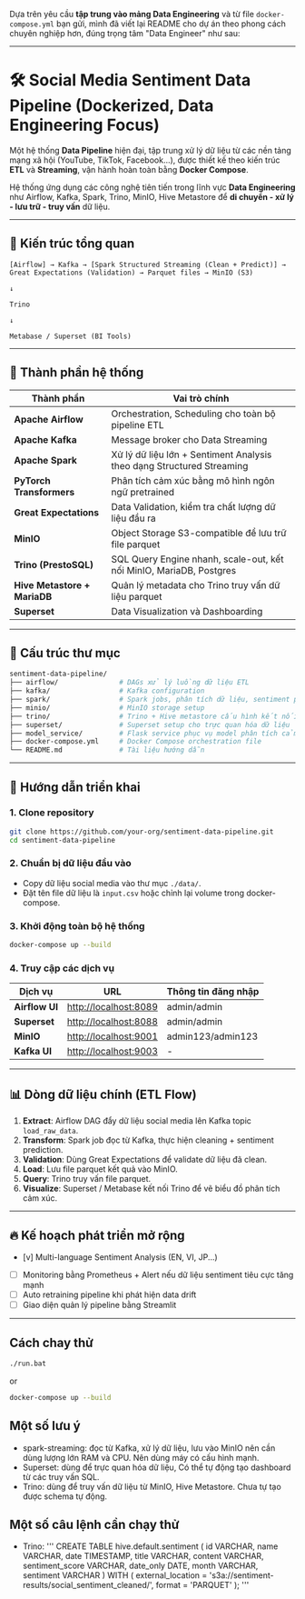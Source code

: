 Dựa trên yêu cầu **tập trung vào mảng Data Engineering** và từ file `docker-compose.yml` bạn gửi, mình đã viết lại README cho dự án theo phong cách chuyên nghiệp hơn, đúng trọng tâm "Data Engineer" như sau:

---

# 🛠️ Social Media Sentiment Data Pipeline (Dockerized, Data Engineering Focus)

Một hệ thống **Data Pipeline** hiện đại, tập trung xử lý dữ liệu từ các nền tảng mạng xã hội (YouTube, TikTok, Facebook...), được thiết kế theo kiến trúc **ETL** và **Streaming**, vận hành hoàn toàn bằng **Docker Compose**.

Hệ thống ứng dụng các công nghệ tiên tiến trong lĩnh vực **Data Engineering** như Airflow, Kafka, Spark, Trino, MinIO, Hive Metastore để **di chuyển - xử lý - lưu trữ - truy vấn** dữ liệu.

---

## 📐 Kiến trúc tổng quan

```
[Airflow] → Kafka → [Spark Structured Streaming (Clean + Predict)] → Great Expectations (Validation) → Parquet files → MinIO (S3)
                                                                                                              ↓
                                                                                                           Trino
                                                                                                              ↓
                                                                                                 Metabase / Superset (BI Tools)
```

---

## 🧩 Thành phần hệ thống

| Thành phần             | Vai trò chính                                                            |
|-------------------------|--------------------------------------------------------------------------|
| **Apache Airflow**       | Orchestration, Scheduling cho toàn bộ pipeline ETL                      |
| **Apache Kafka**         | Message broker cho Data Streaming                                        |
| **Apache Spark**         | Xử lý dữ liệu lớn + Sentiment Analysis theo dạng Structured Streaming    |
| **PyTorch Transformers** | Phân tích cảm xúc bằng mô hình ngôn ngữ pretrained                       |
| **Great Expectations**   | Data Validation, kiểm tra chất lượng dữ liệu đầu ra                      |
| **MinIO**                | Object Storage S3-compatible để lưu trữ file parquet                    |
| **Trino (PrestoSQL)**    | SQL Query Engine nhanh, scale-out, kết nối MinIO, MariaDB, Postgres      |
| **Hive Metastore + MariaDB** | Quản lý metadata cho Trino truy vấn dữ liệu parquet              |
| **Superset**             | Data Visualization và Dashboarding                                      |

---

## 📁 Cấu trúc thư mục

```bash
sentiment-data-pipeline/
├── airflow/               # DAGs xử lý luồng dữ liệu ETL
├── kafka/                 # Kafka configuration
├── spark/                 # Spark jobs, phân tích dữ liệu, sentiment prediction
├── minio/                 # MinIO storage setup
├── trino/                 # Trino + Hive metastore cấu hình kết nối dữ liệu
├── superset/              # Superset setup cho trực quan hóa dữ liệu
├── model_service/         # Flask service phục vụ model phân tích cảm xúc
├── docker-compose.yml     # Docker Compose orchestration file
└── README.md              # Tài liệu hướng dẫn
```

---

## 🚀 Hướng dẫn triển khai

### 1. Clone repository

```bash
git clone https://github.com/your-org/sentiment-data-pipeline.git
cd sentiment-data-pipeline
```

### 2. Chuẩn bị dữ liệu đầu vào

- Copy dữ liệu social media vào thư mục `./data/`.
- Đặt tên file dữ liệu là `input.csv` hoặc chỉnh lại volume trong docker-compose.

### 3. Khởi động toàn bộ hệ thống

```bash
docker-compose up --build
```

### 4. Truy cập các dịch vụ

| Dịch vụ         | URL                             | Thông tin đăng nhập        |
|-----------------|----------------------------------|-----------------------------|
| **Airflow UI**  | [http://localhost:8089](http://localhost:8089) | admin/admin |
| **Superset**    | [http://localhost:8088](http://localhost:8088) | admin/admin |
| **MinIO**       | [http://localhost:9001](http://localhost:9001) | admin123/admin123 |
| **Kafka UI**    | [http://localhost:9003](http://localhost:9003) | - |

---

## 📊 Dòng dữ liệu chính (ETL Flow)

1. **Extract**: Airflow DAG đẩy dữ liệu social media lên Kafka topic `load_raw_data`.
2. **Transform**: Spark job đọc từ Kafka, thực hiện cleaning + sentiment prediction.
3. **Validation**: Dùng Great Expectations để validate dữ liệu đã clean.
4. **Load**: Lưu file parquet kết quả vào MinIO.
5. **Query**: Trino truy vấn file parquet.
6. **Visualize**: Superset / Metabase kết nối Trino để vẽ biểu đồ phân tích cảm xúc.

---

## 🔥 Kế hoạch phát triển mở rộng

- [v] Multi-language Sentiment Analysis (EN, VI, JP...)
- [ ] Monitoring bằng Prometheus + Alert nếu dữ liệu sentiment tiêu cực tăng mạnh
- [ ] Auto retraining pipeline khi phát hiện data drift
- [ ] Giao diện quản lý pipeline bằng Streamlit

---

## Cách chay thử

```bash
./run.bat
```
or

```bash
docker-compose up --build
```

## Một số lưu ý
- spark-streaming: đọc từ Kafka, xử lý dữ liệu, lưu vào MinIO nên cần dùng lượng lớn RAM và CPU. Nên dùng máy có cấu hình mạnh.
- Superset: dùng để trực quan hóa dữ liệu, Có thể tự động tạo dashboard từ các truy vấn SQL.
- Trino: dùng để truy vấn dữ liệu từ MinIO, Hive Metastore. Chưa tự tạo được schema tự động.

## Một số câu lệnh cần chạy thử
- Trino: '''
CREATE TABLE hive.default.sentiment (
    id VARCHAR,
    name VARCHAR,
    date TIMESTAMP,
    title VARCHAR,
    content VARCHAR,
    sentiment_score VARCHAR,
    date_only DATE,
    month VARCHAR,
    sentiment VARCHAR
)
WITH (
    external_location = 's3a://sentiment-results/social_sentiment_cleaned/',
    format = 'PARQUET'
);
'''

